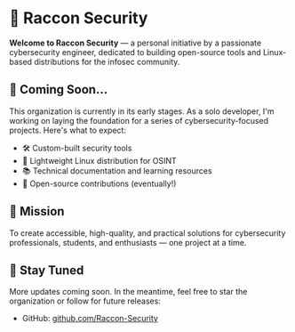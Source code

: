 # 🦝 Raccon Security

**Welcome to Raccon Security** — a personal initiative by a passionate cybersecurity engineer, dedicated to building open-source tools and Linux-based distributions for the infosec community.

## 🚧 Coming Soon...

This organization is currently in its early stages. As a solo developer, I'm working on laying the foundation for a series of cybersecurity-focused projects. Here's what to expect:

- 🛠️ Custom-built security tools
- 🐧 Lightweight Linux distribution for OSINT
- 📚 Technical documentation and learning resources
- 🤝 Open-source contributions (eventually!)

## 📌 Mission

To create accessible, high-quality, and practical solutions for cybersecurity professionals, students, and enthusiasts — one project at a time.

## 📡 Stay Tuned

More updates coming soon. In the meantime, feel free to star the organization or follow for future releases:

- GitHub: [github.com/Raccon-Security](https://github.com/Raccoon-Sec)
